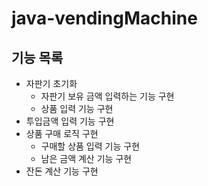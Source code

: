 # java-vendingMachine

## 기능 목록

- 자판기 초기화
  - 자판기 보유 금액 입력하는 기능 구현
  - 상품 입력 기능 구현
- 투입금액 입력 기능 구현
- 상품 구매 로직 구현
  - 구매할 상품 입력 기능 구현
  - 남은 금액 계산 기능 구현
- 잔돈 계산 기능 구현